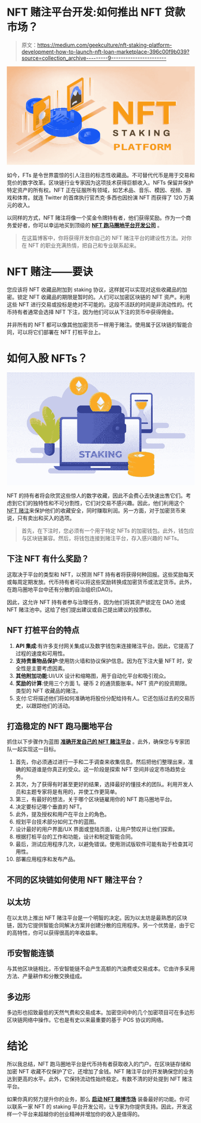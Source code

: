 # NFT 赌注平台开发:如何推出 NFT 贷款市场？

> 原文：<https://medium.com/geekculture/nft-staking-platform-development-how-to-launch-nft-loan-marketplace-396c00f9b039?source=collection_archive---------9----------------------->

![](img/40b7d970cec5f9df576ad36fa619ea54.png)

如今，FTs 是令世界震惊的引人注目的标志性收藏品。不可替代代币是用于交易和竞价的数字改革。区块链行业专家因为这项技术获得巨额收入。NFTs 保留并保护特定资产的所有权。NFT 正在征服所有领域，如艺术品、音乐、模因、视频、游戏和体育。就连 Twitter 的首席执行官杰克·多西也因扮演 NFT 而获得了 120 万美元的收入。

以同样的方式，NFT 赌注将像一个奖金令牌持有者，他们获得奖励。作为一个商务爱好者，你可以幸运地买到顶级的 [**NFT 跑马圈地平台开发公司**](https://www.appdupe.com/nft-marketplace-development) 。

> 在这篇博客中，你将获得开发你自己的 NFT 赌注平台的建设性方法。对你在 NFT 的职业充满热情，把自己和专业联系起来。

# **NFT 赌注——要诀**

您应该将 NFT 收藏品附加到 staking 协议，这样就可以实现对这些收藏品的加密。锁定 NFT 收藏品的期限是暂时的。人们可以加密区块链的 NFT 资产。利用这些 NFT 进行交易或投标是绝对不可能的。这段不活跃的时间是非流动性的。代币持有者通常会选择 NFT 下注，因为他们可以从下注的货币中获得佣金。

并非所有的 NFT 都可以像其他加密货币一样用于赌注。使用属于区块链的智能合同，可以将它们部署在 NFT 打桩平台上。

# **如何入股 NFTs？**

![](img/972e0dd261d0f55de7388f90cce478d0.png)

NFT 的持有者将会欣赏这些惊人的数字收藏，因此不会费心去快速出售它们。考虑到它们的独特性和不可分割性，它们对交易不感兴趣。因此，他们利用这个 [NFT 赌注](https://cointelegraph.com/news/what-is-nft-staking-and-how-to-earn-income-from-nfts)来保护他们的收藏安全，同时赚取利润。另一方面，对于加密货币来说，只有卖出和买入的选项。

> 首先，在下注时，您必须有一个用于特定 NFTs 的加密钱包。此外，钱包应与区块链兼容。然后，将钱包连接到赌注平台，存入感兴趣的 NFTs。

## **下注 NFT 有什么奖励？**

这取决于平台的类型和 NFT，以预测 NFT 持有者将获得何种回报。这些奖励每天或每周定期发放。代币持有者可以将这些奖励转换成加密货币或法定货币。此外，在跑马圈地平台中还有分散的自治组织(DAO)。

因此，这允许 NFT 持有者参与治理任务，因为他们将其资产锁定在 DAO 池或 NFT 赌注池中。这给了他们提出建议或自己提出建议的投票权。

## NFT 打桩平台的特点

1.  **API 集成**:有许多支付网关集成以及数字钱包来连接赌注平台。因此，它提高了过程的速度和可用性。
2.  **支持贵重物品保护**:使用防火墙和协议保护信息。因为在下注大量 NFT 时，安全性是主要考虑因素。
3.  **其他附加功能**:UI/UX 设计和缩略图，用于自动化平台和吸引观众。
4.  **奖励的计算**:使用三个方面 1。硬币 2 的通货膨胀率。NFT 资产的投资期限。类型的 NFT 收藏品的赌注。
5.  支付:它将描述他们将如何准确地将股份分配给持有人。它还包括过去的交易历史，以跟踪他们的活动。

## **打造稳定的 NFT 跑马圈地平台**

抓住以下步骤作为蓝图 [**准确开发自己的 NFT 赌注平台**](https://www.appdupe.com/nft-marketplace-development) 。此外，确保您与专家团队一起实现这一目标。

1.  首先，你必须通过进行一手和二手调查来收集信息。然后把他们整理出来，准确的知道谁是你真正的受众。这一阶段是探索 NFT 空间并设定市场趋势业务。
2.  其次，为了获得有时甚至更好的结果，选择最好的懂技术的团队。利用开发人员和主题专家将是有用的，并使工作更简单。
3.  第三，有最好的想法，关于哪个区块链雇用你的 NFT 跑马圈地平台。
4.  决定要标记哪个垂直的 NFT。
5.  此外，提及授权和用户在平台上的角色。
6.  规划平台技术部分如何工作的蓝图。
7.  设计最好的用户界面/UX 界面或登陆页面，让用户赞叹并让他们探索。
8.  根据打桩平台的工作和功能，设计和制定智能合同。
9.  最后，测试应用程序几次，以避免错误。使用测试版软件可能有助于检查其可用性。
10.  部署应用程序和发布产品。

## **不同的区块链如何使用 NFT 赌注平台？**

## 以太坊

在以太坊上推出 NFT 赌注平台是一个明智的决定。因为以太坊是最熟悉的区块链，因为它提供智能合同解决方案并创建分散的应用程序。另一个优势是，由于它的高特性，你可以获得很高的年收益率。

## 币安智能连锁

与其他区块链相比，币安智能链不会产生高额的汽油费或交易成本。它由许多采用方法、产量耕作和分散交换组成。

## 多边形

多边形也招致最低的天然气费和交易成本。加密空间中的几个加密项目可在多边形区块链网络中操作。它也是有史以来最重要的基于 POS 协议的网络。

# **结论**

所以我总结，NFT 跑马圈地平台是代币持有者获取收入的门户。在区块链存储和加密 NFT 收藏不仅保护了它，还增加了金钱。NFT 赌注平台的开发确保您的业务达到更高的水平。此外，它保持流动性始终稳定。有数不清的好处提到 NFT 赌注平台。

如果你真的努力提升你的业务，那么 [**启动 NFT 赌博市场**](https://www.appdupe.com/nft-marketplace-development) 装备最好的功能。你可以联系一家 NFT 的 staking 平台开发公司，让专家为你提供支持。因此，开发这样一个平台来超越你的创业精神并增加你的收入是值得的。